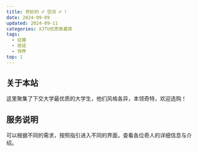 ```yaml
---
title: 奇妙的 ♂ 空间 ♂ !
date: 2024-09-09
updated: 2024-09-11
categories: XJTU优质男嘉宾
tags:
  - 征婚
  - 收徒
  - 领养
top: 1
---
```


## 关于本站

这里聚集了下交大学最优质的大学生，他们风格各异，本领奇特，欢迎选购！

## 服务说明

可以根据不同的需求，按照指引进入不同的界面，查看各位奇人的详细信息与介绍。
